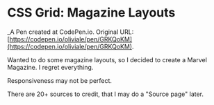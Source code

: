 # CSS Grid: Magazine Layouts
 _A Pen created at CodePen.io. Original URL: [https://codepen.io/oliviale/pen/GRKQoKM](https://codepen.io/oliviale/pen/GRKQoKM).

 Wanted to do some magazine layouts, so I decided to create a Marvel Magazine. I regret everything.

Responsiveness may not be perfect.

There are 20+ sources to credit, that I may do a "Source page" later.